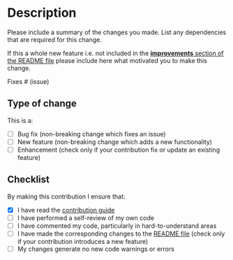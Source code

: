 # Description

Please include a summary of the changes you made.  List any dependencies that are required for this change.

If this a whole new feature i.e. not included in the [**improvements** section of the README file](https://github.com/DevTony101/gasteroids#improvements) please include here what motivated you to make this change.

Fixes # (issue)

## Type of change

This is a:

- [ ] Bug fix (non-breaking change which fixes an issue)
- [ ] New feature (non-breaking change which adds a new functionality)
- [ ] Enhancement (check only if your contribution fix or update an existing feature)

## Checklist

By making this contribution I ensure that:

- [x] I have read the [contribution guide](https://github.com/DevTony101/gasteroids/blob/main/CONTRIBUTING.md)
- [ ] I have performed a self-review of my own code
- [ ] I have commented my code, particularly in hard-to-understand areas
- [ ] I have made the corresponding changes to the [README file](https://github.com/DevTony101/gasteroids#improvements) (check only if your contribution introduces a new feature)
- [ ] My changes generate no new code warnings or errors
